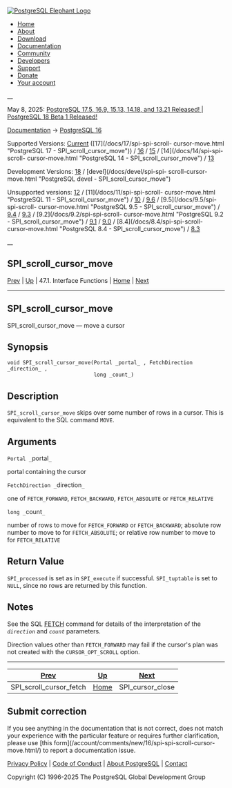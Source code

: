 [ ![PostgreSQL Elephant Logo](/media/img/about/press/elephant.png) ](/)

  * [Home](/ "Home")
  * [About](/about/ "About")
  * [Download](/download/ "Download")
  * [Documentation](/docs/ "Documentation")
  * [Community](/community/ "Community")
  * [Developers](/developer/ "Developers")
  * [Support](/support/ "Support")
  * [Donate](/about/donate/ "Donate")
  * [Your account](/account/ "Your account")

__

May 8, 2025: [ PostgreSQL 17.5, 16.9, 15.13, 14.18, and 13.21 Released! ](/about/news/postgresql-175-169-1513-1418-and-1321-released-3072/) | [ PostgreSQL 18 Beta 1 Released! ](/about/news/postgresql-18-beta-1-released-3070/)

[Documentation](/docs/ "Documentation") -> [PostgreSQL
16](/docs/16/index.html)

Supported Versions: [Current](/docs/current/spi-spi-scroll-cursor-move.html
"PostgreSQL 17 - SPI_scroll_cursor_move") ([17](/docs/17/spi-spi-scroll-
cursor-move.html "PostgreSQL 17 - SPI_scroll_cursor_move")) /
[16](/docs/16/spi-spi-scroll-cursor-move.html "PostgreSQL 16 -
SPI_scroll_cursor_move") / [15](/docs/15/spi-spi-scroll-cursor-move.html
"PostgreSQL 15 - SPI_scroll_cursor_move") / [14](/docs/14/spi-spi-scroll-
cursor-move.html "PostgreSQL 14 - SPI_scroll_cursor_move") /
[13](/docs/13/spi-spi-scroll-cursor-move.html "PostgreSQL 13 -
SPI_scroll_cursor_move")

Development Versions: [18](/docs/18/spi-spi-scroll-cursor-move.html
"PostgreSQL 18 - SPI_scroll_cursor_move") / [devel](/docs/devel/spi-spi-
scroll-cursor-move.html "PostgreSQL devel - SPI_scroll_cursor_move")

Unsupported versions: [12](/docs/12/spi-spi-scroll-cursor-move.html
"PostgreSQL 12 - SPI_scroll_cursor_move") / [11](/docs/11/spi-spi-scroll-
cursor-move.html "PostgreSQL 11 - SPI_scroll_cursor_move") /
[10](/docs/10/spi-spi-scroll-cursor-move.html "PostgreSQL 10 -
SPI_scroll_cursor_move") / [9.6](/docs/9.6/spi-spi-scroll-cursor-move.html
"PostgreSQL 9.6 - SPI_scroll_cursor_move") / [9.5](/docs/9.5/spi-spi-scroll-
cursor-move.html "PostgreSQL 9.5 - SPI_scroll_cursor_move") /
[9.4](/docs/9.4/spi-spi-scroll-cursor-move.html "PostgreSQL 9.4 -
SPI_scroll_cursor_move") / [9.3](/docs/9.3/spi-spi-scroll-cursor-move.html
"PostgreSQL 9.3 - SPI_scroll_cursor_move") / [9.2](/docs/9.2/spi-spi-scroll-
cursor-move.html "PostgreSQL 9.2 - SPI_scroll_cursor_move") /
[9.1](/docs/9.1/spi-spi-scroll-cursor-move.html "PostgreSQL 9.1 -
SPI_scroll_cursor_move") / [9.0](/docs/9.0/spi-spi-scroll-cursor-move.html
"PostgreSQL 9.0 - SPI_scroll_cursor_move") / [8.4](/docs/8.4/spi-spi-scroll-
cursor-move.html "PostgreSQL 8.4 - SPI_scroll_cursor_move") /
[8.3](/docs/8.3/spi-spi-scroll-cursor-move.html "PostgreSQL 8.3 -
SPI_scroll_cursor_move")

__

SPI_scroll_cursor_move  
---  
[Prev](spi-spi-scroll-cursor-fetch.html "SPI_scroll_cursor_fetch")  | [Up](spi-interface.html "47.1. Interface Functions") | 47.1. Interface Functions | [Home](index.html "PostgreSQL 16.9 Documentation") |  [Next](spi-spi-cursor-close.html "SPI_cursor_close")  
  
* * *

## SPI_scroll_cursor_move

SPI_scroll_cursor_move — move a cursor

## Synopsis

    
    
    void SPI_scroll_cursor_move(Portal _portal_ , FetchDirection _direction_ ,
                                long _count_)
    

## Description

`SPI_scroll_cursor_move` skips over some number of rows in a cursor. This is
equivalent to the SQL command `MOVE`.

## Arguments

`Portal _`portal`_`

    

portal containing the cursor

`FetchDirection _`direction`_`

    

one of `FETCH_FORWARD`, `FETCH_BACKWARD`, `FETCH_ABSOLUTE` or `FETCH_RELATIVE`

`long _`count`_`

    

number of rows to move for `FETCH_FORWARD` or `FETCH_BACKWARD`; absolute row
number to move to for `FETCH_ABSOLUTE`; or relative row number to move to for
`FETCH_RELATIVE`

## Return Value

`SPI_processed` is set as in `SPI_execute` if successful. `SPI_tuptable` is
set to `NULL`, since no rows are returned by this function.

## Notes

See the SQL [FETCH](sql-fetch.html "FETCH") command for details of the
interpretation of the _`direction`_ and _`count`_ parameters.

Direction values other than `FETCH_FORWARD` may fail if the cursor's plan was
not created with the `CURSOR_OPT_SCROLL` option.

* * *

[Prev](spi-spi-scroll-cursor-fetch.html "SPI_scroll_cursor_fetch")  | [Up](spi-interface.html "47.1. Interface Functions") |  [Next](spi-spi-cursor-close.html "SPI_cursor_close")  
---|---|---  
SPI_scroll_cursor_fetch  | [Home](index.html "PostgreSQL 16.9 Documentation") |  SPI_cursor_close  
  
## Submit correction

If you see anything in the documentation that is not correct, does not match
your experience with the particular feature or requires further clarification,
please use [this form](/account/comments/new/16/spi-spi-scroll-cursor-
move.html/) to report a documentation issue.

[Privacy Policy](/about/privacypolicy) | [Code of Conduct](/about/policies/coc/) | [About PostgreSQL](/about/) | [Contact](/about/contact/)  

Copyright (C) 1996-2025 The PostgreSQL Global Development Group

